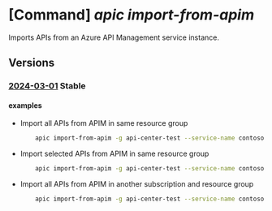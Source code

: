 # [Command] _apic import-from-apim_

Imports APIs from an Azure API Management service instance.

## Versions

### [2024-03-01](/Resources/mgmt-plane/L3N1YnNjcmlwdGlvbnMve30vcmVzb3VyY2Vncm91cHMve30vcHJvdmlkZXJzL21pY3Jvc29mdC5hcGljZW50ZXIvc2VydmljZXMve30vaW1wb3J0ZnJvbWFwaW0=/2024-03-01.xml) **Stable**

<!-- mgmt-plane /subscriptions/{}/resourcegroups/{}/providers/microsoft.apicenter/services/{}/importfromapim 2024-03-01 -->

#### examples

- Import all APIs from APIM in same resource group
    ```bash
        apic import-from-apim -g api-center-test --service-name contoso-apic --apim-name contoso-apim --apim-apis *
    ```

- Import selected APIs from APIM in same resource group
    ```bash
        apic import-from-apim -g api-center-test --service-name contoso-apic --apim-name contoso-apim --apim-apis [echo,foo]
    ```

- Import all APIs from APIM in another subscription and resource group
    ```bash
        apic import-from-apim -g api-center-test --service-name contoso-apic --apim-subscription 00000000-0000-0000-0000-000000000000 --apim-resource-group apim-rg --apim-name contoso-apim --apim-apis *
    ```
